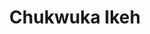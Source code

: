 ---
title: Chukwuka Ikeh
layout: fellow
university: University of Port Harcourt
programming-languages: Go, Rust, TypeScript, Python
description: Software Engineer, in love with Pure and Applied Mathematics and a knack for problem-solving.
interests: Video games, travelling, reading
img: ikeh.jpeg
---